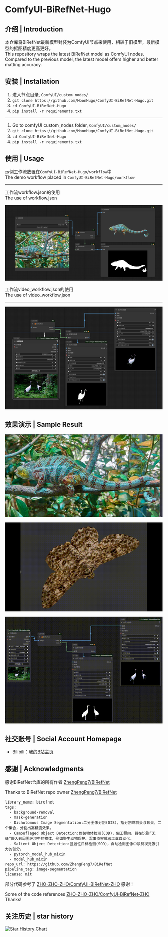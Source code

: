 # ComfyUI-BiRefNet-Hugo

## 介绍 | Introduction

本仓库将BiRefNet最新模型封装为ComfyUI节点来使用，相较于旧模型，最新模型的抠图精度更高更好。<br>
This repository wraps the latest BiRefNet model as ComfyUI nodes. Compared to the previous model, the latest model offers higher and better matting accuracy.

## 安装 | Installation 

1. 进入节点目录, `ComfyUI/custom_nodes/`
2. `git clone https://github.com/MoonHugo/ComfyUI-BiRefNet-Hugo.git`
3. `cd ComfyUI-BiRefNet-Hugo`
4. `pip install -r requirements.txt`
___

1. Go to comfyUI custom_nodes folder, `ComfyUI/custom_nodes/`
2. `git clone https://github.com/MoonHugo/ComfyUI-BiRefNet-Hugo.git`
3. `cd ComfyUI-BiRefNet-Hugo`
4. `pip install -r requirements.txt`

## 使用 | Usage

示例工作流放置在`ComfyUI-BiRefNet-Hugo/workflow`中<br/>
The demo workflow placed in `ComfyUI-BiRefNet-Hugo/workflow`
___
工作流workflow.json的使用<br/>
The use of workflow.json

![plot](./assets/d0a22b2a-ceb3-4205-9b4e-f6a68e4337c7.png)

工作流video_workflow.json的使用<br/>
The use of video_workflow.json
___
![plot](./assets/2de5b085-1125-46f9-8ef3-06706743f182.png)

## 效果演示 | Sample Result

![](./assets/demo1.gif)

![](./assets/demo2.gif)

![](./assets/demo3.gif)

## 社交账号 | Social Account Homepage
- Bilibili：[我的B站主页](https://space.bilibili.com/1303099255)

## 感谢 | Acknowledgments

感谢BiRefNet仓库的所有作者 [ZhengPeng7/BiRefNet](https://github.com/zhengpeng7/birefnet)

Thanks to BiRefNet repo owner [ZhengPeng7/BiRefNet](https://github.com/zhengpeng7/birefnet)

```
library_name: birefnet
tags:
  - background-removal
  - mask-generation
  - Dichotomous Image Segmentation:二分图像分割(DIS)，指分割成前景与背景，二个集合，分割出高精度效果。
  - Camouflaged Object Detection:伪装物体检测(COD)，偏工程向，旨在识别“无缝”嵌入到周围环境中的物体，例如野生动物保护、军事侦察或者工业自动化。
  - Salient Object Detection:显著性目标检测(SOD)，自动检测图像中最具视觉吸引力的部分。
  - pytorch_model_hub_mixin
  - model_hub_mixin
repo_url: https://github.com/ZhengPeng7/BiRefNet
pipeline_tag: image-segmentation
license: mit
```
部分代码参考了 [ZHO-ZHO-ZHO/ComfyUI-BiRefNet-ZHO](https://github.com/ZHO-ZHO-ZHO/ComfyUI-BiRefNet-ZHO) 感谢！

Some of the code references [ZHO-ZHO-ZHO/ComfyUI-BiRefNet-ZHO](https://github.com/ZHO-ZHO-ZHO/ComfyUI-BiRefNet-ZHO) Thanks!

## 关注历史 | star history

[![Star History Chart](https://api.star-history.com/svg?repos=MoonHugo/ComfyUI-BiRefNet-Hugo&type=Date)](https://star-history.com/#MoonHugo/ComfyUI-BiRefNet-Hugo&Date)